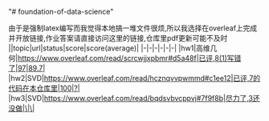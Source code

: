 "# foundation-of-data-science" 

由于是强制latex编写而我觉得本地搞一堆文件很烦,所以我选择在overleaf上完成并开放链接,作业答案请直接访问这里的链接,仓库里pdf更新可能不及时
||topic|url|status|score|score(average)|
|-|-|-|-|-|-|
|hw1|高维几何|https://www.overleaf.com/read/scrcwjjxpbmr#d5a48f|已评,8(1)写错了|97|89.7|
|hw2|SVD|https://www.overleaf.com/read/hcznqvvpwmmd#c1ee12|已评,7的代码在本仓库里|100|?|
|hw3|SVD|https://www.overleaf.com/read/bqdsvbvcppvj#7f9f8b|尽力了,3还没做|\|\|
